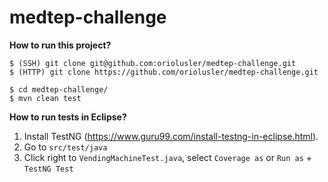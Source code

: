 # medtep-challenge

**How to run this project?**

```
$ (SSH) git clone git@github.com:oriolusler/medtep-challenge.git
$ (HTTP) git clone https://github.com/oriolusler/medtep-challenge.git

$ cd medtep-challenge/
$ mvn clean test
```

**How to run tests in Eclipse?**

1. Install TestNG (https://www.guru99.com/install-testng-in-eclipse.html).
2. Go to `src/test/java`
3. Click right to `VendingMachineTest.java`, select `Coverage as` or `Run as` + `TestNG Test`
